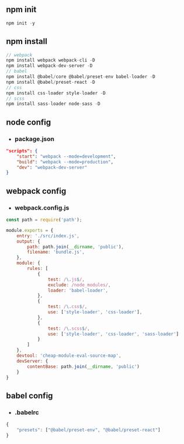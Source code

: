 ## npm init
```javascript
npm init -y
```

## npm install
```javascript
// webpack
npm install webpack webpack-cli -D
npm install webpack-dev-server -D
// babel
npm install @babel/core @babel/preset-env babel-loader -D
npm install @babel/preset-react -D
// css
npm install css-loader style-loader -D
// scss
npm install sass-loader node-sass -D
```

## node config
- ### package.json
```json
"scripts": {
    "start": "webpack --mode=development",
    "build": "webpack --mode=production",
    "dev": "webpack-dev-server"
}
```

## webpack config
- ### webpack.config.js
```javascript
const path = require('path');

module.exports = {
    entry: './src/index.js',
    output: {
        path: path.join(__dirname, 'public'),
        filename: 'bundle.js',
    },
    module: {
        rules: [
            {
                test: /\.js$/,
                exclude: /node_modules/,
                loader: 'babel-loader',
            },
            {
                test: /\.css$/,
                use: ['style-loader', 'css-loader'],
            },
            {
                test: /\.scss$/,
                use: ['style-loader', 'css-loader', 'sass-loader']
            }
        ]
    },
    devtool: 'cheap-module-eval-source-map',
    devServer: {
        contentBase: path.join(__dirname, 'public')
    }
}
```

## babel config
- ### .babelrc
```javascript
{
    "presets": ["@babel/preset-env", "@babel/preset-react"]
}
```
